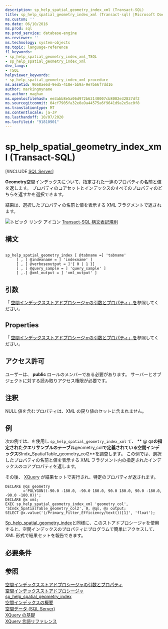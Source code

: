 ```yaml
---
description: sp_help_spatial_geometry_index_xml (Transact-SQL)
title: sp_help_spatial_geometry_index_xml (Transact-sql) |Microsoft Docs
ms.custom: ''
ms.date: 06/10/2016
ms.prod: sql
ms.prod_service: database-engine
ms.reviewer: ''
ms.technology: system-objects
ms.topic: language-reference
f1_keywords:
- sp_help_spatial_geometry_index_xml_TSQL
- sp_help_spatial_geometry_index_xml
dev_langs:
- TSQL
helpviewer_keywords:
- sp_help_spatial_geometry_index_xml procedure
ms.assetid: 9668ae6d-9ed5-418e-bb9a-9e7b66f7dd16
author: markingmyname
ms.author: maghan
ms.openlocfilehash: ee3abb8e5a06d972b63140007cb8002e32837df2
ms.sourcegitcommit: 04cf7905fa32e0a9a44575a6f9641d9a2e5ac0f8
ms.translationtype: MT
ms.contentlocale: ja-JP
ms.lasthandoff: 10/07/2020
ms.locfileid: "91810901"
---
```

# <a name="sp_help_spatial_geometry_index_xml-transact-sql"></a>sp_help_spatial_geometry_index_xml (Transact-SQL)
[!INCLUDE [SQL Server](../../includes/applies-to-version/sqlserver.md)]

  **Geometry**空間インデックスについて、指定された一連のプロパティの名前と値を返します。 プロパティのコアセットとインデックスのすべてのプロパティのどちらを返すかを選択できます。  
  
 結果は、選択したプロパティの名前と値を表示する XML フラグメントで返されます。  
  
 ![トピック リンク アイコン](../../database-engine/configure-windows/media/topic-link.gif "トピック リンク アイコン") [Transact-SQL 構文表記規則](../../t-sql/language-elements/transact-sql-syntax-conventions-transact-sql.md)  
  
## <a name="syntax"></a>構文  
  
```  
  
sp_help_spatial_geometry_index [ @tabname =] 'tabname'   
     [ , [ @indexname = ] 'indexname' ]   
     [ , [ @verboseoutput = ]'{ 0 | 1 }]   
     [ , [ @query_sample = ] 'query_sample' ]   
     [ ,.[ @xml_output = ] 'xml_output' ]   
```  
  
## <a name="arguments"></a>引数  
 「 [空間インデックスストアドプロシージャの引数とプロパティ」を](../../relational-databases/system-stored-procedures/spatial-index-stored-procedures-arguments-and-properties.md)参照してください。  
  
## <a name="properties"></a>Properties  
 「 [空間インデックスストアドプロシージャの引数とプロパティ」を](../../relational-databases/system-stored-procedures/spatial-index-stored-procedures-arguments-and-properties.md)参照してください。  
  
## <a name="permissions"></a>アクセス許可  
 ユーザーは、 **public** ロールのメンバーである必要があります。 サーバーとオブジェクトに対する読み取りアクセス権限が必要です。  
  
## <a name="remarks"></a>注釈  
 NULL 値を含むプロパティは、XML の戻り値のセットに含まれません。  
  
## <a name="example"></a>例  
 次の例では、を使用し `sp_help_spatial_geometry_index_xml` て、 ** \@ qs**の指定されたクエリサンプルのテーブル**geometry_col**で定義されている空間インデックス**SIndx_SpatialTable_geometry_col2**を調査します。 この例では、選択したプロパティの名前と値を表示する XML フラグメント内の指定されたインデックスのコアプロパティを返します。  
  
 その後、 [XQuery](../../xquery/xquery-basics.md) が結果セットで実行され、特定のプロパティが返されます。  
  
```  
DECLARE @qs geometry  
        ='POLYGON((-90.0 -180.0, -90.0 180.0, 90.0 180.0, 90.0 -180.0, -90.0 -180.0))';  
DECLARE @x xml;  
EXEC sp_help_spatial_geometry_index_xml 'geometry_col', 'SIndx_SpatialTable_geometry_col2', 0, @qs, @x output;  
SELECT @x.value('(/Primary_Filter_Efficiency/text())[1]', 'float');  
```  
  
 [Sp_help_spatial_geometry_index](../../relational-databases/system-stored-procedures/sp-help-spatial-geometry-index-transact-sql.md)と同様に、このストアドプロシージャを使用すると、空間インデックスのプロパティにプログラムで簡単にアクセスして、XML 形式で結果セットを報告できます。  
  
## <a name="requirements"></a>必要条件  
  
## <a name="see-also"></a>参照  
 [空間インデックスストアドプロシージャの引数とプロパティ](../../relational-databases/system-stored-procedures/spatial-index-stored-procedures-arguments-and-properties.md)   
 [空間インデックスストアドプロシージャ](./spatial-index-stored-procedures-arguments-and-properties.md)   
 [sp_help_spatial_geometry_index](../../relational-databases/system-stored-procedures/sp-help-spatial-geometry-index-transact-sql.md)   
 [空間インデックスの概要](../../relational-databases/spatial/spatial-indexes-overview.md)   
 [空間データ &#40;SQL Server&#41;](../../relational-databases/spatial/spatial-data-sql-server.md)   
 [XQuery の基礎](../../xquery/xquery-basics.md)   
 [XQuery 言語リファレンス](../../xquery/xquery-language-reference-sql-server.md)  
  
